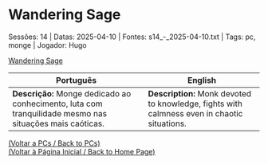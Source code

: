 
# Wandering Sage

Sessões: 14 | Datas: 2025-04-10 | Fontes: s14_-_2025-04-10.txt | Tags: pc, monge | Jogador: Hugo

[Wandering Sage](wandering_sage.png)

| Português | English |
|-----------|---------|
| **Descrição:** Monge dedicado ao conhecimento, luta com tranquilidade mesmo nas situações mais caóticas. | **Description:** Monk devoted to knowledge, fights with calmness even in chaotic situations. |

[(Voltar a PCs / Back to PCs)](pcs.md)  
[(Voltar à Página Inicial / Back to Home Page)](home.md)

